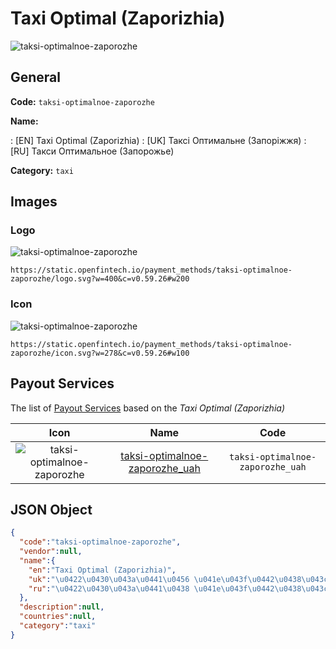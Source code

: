 
# Taxi Optimal (Zaporizhia) 
![taksi-optimalnoe-zaporozhe](https://static.openfintech.io/payment_methods/taksi-optimalnoe-zaporozhe/logo.svg?w=400&c=v0.59.26#w200)  

## General 
**Code:** `taksi-optimalnoe-zaporozhe` 
 
**Name:** 
 
:	[EN] Taxi Optimal (Zaporizhia) 
:	[UK] Таксі Оптимальне (Запоріжжя) 
:	[RU] Такси Оптимальное (Запорожье) 
 
**Category:** `taxi` 
 

## Images 

### Logo 
![taksi-optimalnoe-zaporozhe](https://static.openfintech.io/payment_methods/taksi-optimalnoe-zaporozhe/logo.svg?w=400&c=v0.59.26#w200)  

```
https://static.openfintech.io/payment_methods/taksi-optimalnoe-zaporozhe/logo.svg?w=400&c=v0.59.26#w200
```  

### Icon 
![taksi-optimalnoe-zaporozhe](https://static.openfintech.io/payment_methods/taksi-optimalnoe-zaporozhe/icon.svg?w=278&c=v0.59.26#w100)  

```
https://static.openfintech.io/payment_methods/taksi-optimalnoe-zaporozhe/icon.svg?w=278&c=v0.59.26#w100
```  

## Payout Services 
 
The list of [Payout Services](/payout-services/) based on the _Taxi Optimal (Zaporizhia)_ 

|Icon|Name|Code| 
|:---:|:---:|:---:| 
|![taksi-optimalnoe-zaporozhe](https://static.openfintech.io/payout_methods/taksi-optimalnoe-zaporozhe/icon.svg?w=278&c=v0.59.26#w40) |[taksi-optimalnoe-zaporozhe_uah](/payout-services/taksi-optimalnoe-zaporozhe_uah/)|`taksi-optimalnoe-zaporozhe_uah`| 
 

## JSON Object 

```json
{
  "code":"taksi-optimalnoe-zaporozhe",
  "vendor":null,
  "name":{
    "en":"Taxi Optimal (Zaporizhia)",
    "uk":"\u0422\u0430\u043a\u0441\u0456 \u041e\u043f\u0442\u0438\u043c\u0430\u043b\u044c\u043d\u0435 (\u0417\u0430\u043f\u043e\u0440\u0456\u0436\u0436\u044f)",
    "ru":"\u0422\u0430\u043a\u0441\u0438 \u041e\u043f\u0442\u0438\u043c\u0430\u043b\u044c\u043d\u043e\u0435 (\u0417\u0430\u043f\u043e\u0440\u043e\u0436\u044c\u0435)"
  },
  "description":null,
  "countries":null,
  "category":"taxi"
}
```  
